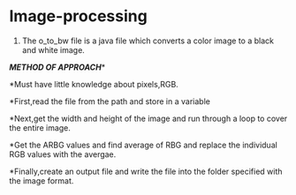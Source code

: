 # Image-processing
1) The o_to_bw file is a java file which converts a color image to a black and white image.

***********METHOD OF APPROACH************


*Must have little knowledge about pixels,RGB.

*First,read the file from the path and store in a variable

*Next,get the width and height of the image and run through a loop to cover the entire image.

*Get the ARBG values and find average of RBG and replace the individual RGB values with the avergae.

*Finally,create an output file and write the file into the folder specified with the image format.
